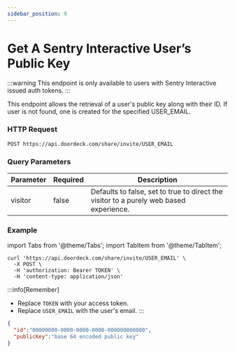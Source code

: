 ```yaml
---
sidebar_position: 9
---
```


# Get A Sentry Interactive User’s Public Key

:::warning
This endpoint is only available to users with Sentry Interactive issued auth tokens.
:::

This endpoint allows the retrieval of a user's public key along with their ID.
If user is not found, one is created for the specified USER_EMAIL.

### HTTP Request

`POST https://api.doordeck.com/share/invite/USER_EMAIL`

### Query Parameters

| Parameter | Required | Description                                                                            |
|-----------|----------|----------------------------------------------------------------------------------------|
| visitor   | false    | Defaults to false, set to true to direct the visitor to a purely web based experience. |

### Example

import Tabs from '@theme/Tabs';
import TabItem from '@theme/TabItem';

<Tabs>
<TabItem value="request" label="Request">

```shell showLineNumbers title="CURL"
curl 'https://api.doordeck.com/share/invite/USER_EMAIL' \
  -X POST \
  -H 'authorization: Bearer TOKEN' \
  -H 'content-type: application/json'
```

:::info[Remember]
* Replace `TOKEN` with your access token.
* Replace `USER_EMAIL` with the user's email.
:::

</TabItem>
<TabItem value="response" label="Response">

```json showLineNumbers title="JSON"
{
  "id":"00000000-0000-0000-0000-000000000000",
  "publicKey":"base 64 encoded public key"
}
```

</TabItem>
</Tabs>
